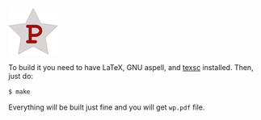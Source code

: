 <img src="https://raw.githubusercontent.com/polystat/polystat.github.io/master/logo.svg" height="92px"/>

To build it you need to have LaTeX, GNU aspell, and
[texsc](https://github.com/yegor256/texsc) installed. Then, just do:

```bash
$ make
```

Everything will be built just fine and you will get `wp.pdf` file.
